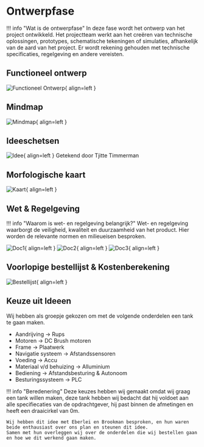 # Ontwerpfase

!!! info "Wat is de ontwerpfase"
    In deze fase wordt het ontwerp van het project ontwikkeld. Het projectteam werkt aan het creëren van technische oplossingen, prototypes, schematische tekeningen of simulaties, afhankelijk van de aard van het project. Er wordt rekening gehouden met technische specificaties, regelgeving en andere vereisten.

## Functioneel ontwerp
![Functioneel Ontwerp](docs/Tjitte/Assets/Functioneelontwerp.png){ align=left }

## Mindmap
![Mindmap](docs/Tjitte/Assets/Mindmap.png){ align=left }

## Ideeschetsen
![Idee](docs/Tjitte/Assets/Idee.jpg){ align=left }
Getekend door Tjitte Timmerman

## Morfologische kaart
![Kaart](docs/Tjitte/Assets/Morfologischekaart.png){ align=left }

## Wet & Regelgeving
!!! info "Waarom is wet- en regelgeving belangrijk?"
    Wet- en regelgeving waarborgt de veiligheid, kwaliteit en duurzaamheid van het product.
    Hier worden de relevante normen en milieueisen besproken.

![Doc1](docs/Tjitte/Assets/wet-%20en%20regelgeving-0.jpg){ align=left }
![Doc2](docs/Tjitte/Assets/wet-%20en%20regelgeving-1.jpg){ align=left }
![Doc3](docs/Tjitte/Assets/wet-%20en%20regelgeving-2.jpg){ align=left }

## Voorlopige bestellijst & Kostenberekening
![Bestellijst](docs/Tjitte/Assets/Bestellijstvoorlopig.jpg){ align=left }

## Keuze uit Ideeen
Wij hebben als groepje gekozen om met de volgende onderdelen een tank te gaan maken.

- Aandrijving -> Rups
- Motoren -> DC Brush motoren
- Frame -> Plaatwerk
- Navigatie systeem -> Afstandssensoren
- Voeding -> Accu
- Materiaal v/d behuizing -> Alluminium
- Bediening -> Afstandsbesturing & Autonoom
- Besturingssysteem -> PLC

!!! info "Beredenering"
    Deze keuzes hebben wij gemaakt omdat wij graag een tank willen maken, deze tank hebben wij bedacht dat hij voldoet aan alle specifiecaties van de opdrachtgever, hij past binnen de afmetingen en heeft een draaicirkel van 0m.

    Wij hebben dit idee met Eberlei en Brookman besproken, en hun waren beide enthausiast over ons plan en steunen dit idee. 
    Samen met hun overleggen wij over de onderdelen die wij bestellen gaan en hoe we dit werkend gaan maken.
